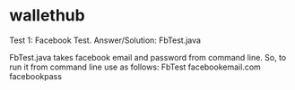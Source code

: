 # wallethub
Test 1: Facebook Test.
Answer/Solution: FbTest.java

FbTest.java takes facebook email and password from command line. So, to run it from command line use as follows:
FbTest facebookemail.com facebookpass

